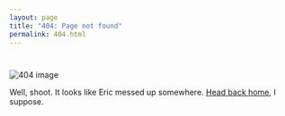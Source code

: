```yaml
---
layout: page
title: "404: Page not found"
permalink: 404.html
---
```


<img src="{{ site.baseurl }}/assets/img/404img.jpg" alt="404 image" style="max-width: 100%; height: auto; margin-top: 2em;" />


<p class="lead">Well, shoot. It looks like Eric messed up somewhere. <a href="{{ site.baseurl }}/">Head back home</a>, I suppose.</p>
